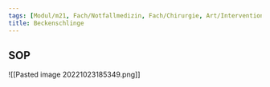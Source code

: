 ```yaml
---
tags: [Modul/m21, Fach/Notfallmedizin, Fach/Chirurgie, Art/Intervention]
title: Beckenschlinge
---
```


## SOP
![[Pasted image 20221023185349.png]]